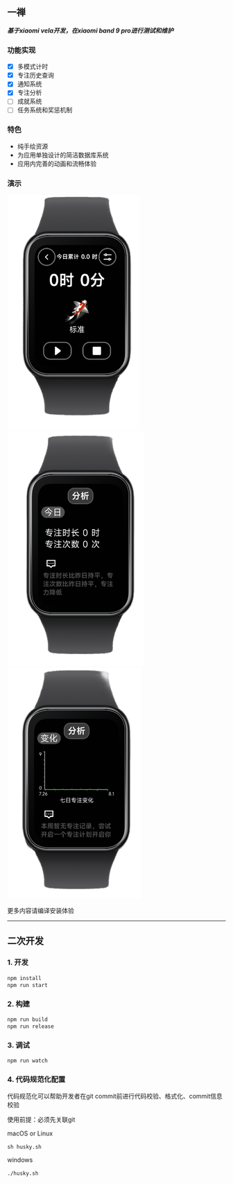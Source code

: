 ## 一禅

***基于xiaomi vela开发，在xiaomi band 9 pro进行测试和维护***

### 功能实现
- [x] 多模式计时
- [x] 专注历史查询
- [x] 通知系统
- [x] 专注分析
- [ ] 成就系统
- [ ] 任务系统和奖惩机制

### 特色
- 纯手绘资源
- 为应用单独设计的简洁数据库系统
- 应用内完善的动画和流畅体验

### 演示
![基本功能页](./demo/demo1.png)
![专注分析页1](./demo/demo2.png)
![专注分析页2](./demo/demo3.png)

更多内容请编译安装体验

--------


## 二次开发

### 1. 开发

```
npm install
npm run start
```

### 2. 构建

```
npm run build
npm run release
```

### 3. 调试

```
npm run watch
```
### 4. 代码规范化配置
代码规范化可以帮助开发者在git commit前进行代码校验、格式化、commit信息校验

使用前提：必须先关联git

macOS or Linux
```
sh husky.sh
```

windows
```
./husky.sh
```
